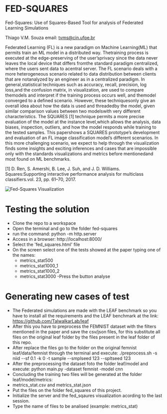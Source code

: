 # FED-SQUARES
Fed-Squares: Use of Squares-Based Tool for analysis of Federated Learning Simulations

Thiago V.M. Souza 
email: tvms@cin.ufpe.br

Federated Learning (FL) is a new paradigm on Machine Learning(ML) that permits train an ML model in a distributed way.  Thetraining process is executed at the edge-preserving of the user’sprivacy since the data never leaves the local device that differs fromthe standard paradigm centralized, where the users sent data to acentral server.  The FL scenario deals with a more heterogeneous scenario related to data distribution between clients that are notanalyzed by an engineer as in a centralized paradigm.  In general,statistical techniques such as accuracy, recall, precision, log loss,and the confusion matrix, in visualization, are used to compare themodels and interpret if the training process occurs well, and themodel converged to a defined scenario. However, these techniquesonly give an overall idea about how the data is used and threadedby the model, given similar comparison values between two modelswith very different characteristics.  The SQUARES [1] technique permits a more precise evaluation of the model at the instance level,which allows the analysis, data biases, inspection, outliers, and how the model responds while training to the tested samples. This papershows a SQUARES prototype’s development and evaluation of an FL image classification model’s different scenarios. In this more challenging scenario, we expect to help through the visualization finds some insights and exciting inferences and cases that are impossible only with the standards visualizations and metrics before mentionedand most found on ML benchmarks.

[1] D.  Ren,  S.  Amershi,  B.  Lee,  J.  Suh,  and  J.  D.  Williams.   Squares:Supporting interactive performance analysis for multiclass classifiers.vol. 23, pp. 61–70, 2017.

![Fed-Squares Visualization](https://github.com/tvmsouza/FED-SQUARES/blob/master/images/correct_sample.png?raw=true)

# Testing the solution

- Clone the repo to a workspace
- Open the terminal and go to the folder fed-squares
- run the command: python -m http.server
- Access in a browser: http://localhost:8000/
- Select the 'fed_squares.html' file
- On the screen select one of the tests showed at the paper typing one of the names:
  - metrics_stat500
  - metrics_stat1000_1
  - metrics_stat1000_2
  - metrics_stat3000
 -Press the button analyse
 
 # Generating new cases of test
 
- The Federated simulations are made with the LEAF benchmark so you have to install all the requirements and the LEAF benchmark at the link:
  https://github.com/TalwalkarLab/leaf
- After this you have to preprocess the FEMNIST dataset with the filters mentioned in the paper and save the csv/json files, for this substitute all files on the    original leaf folder by the files present in the leaf folder of this repo.
- After replace the files go to the folder on the original femnist leaf/data/femnist through the terminal and execute:
./preprocess.sh -s niid --sf 0.1 -k 0 -t sample --smplseed 123 --spltseed 123
- After the preprocessing the dataset foto the folder leaf/model and execute:
python main.py -dataset femnist -model cnn
- Concluding the training two files will be generated at the folder leaf/model/metrics:
 - metrics_stat.csv and metrics_stat.json
- Put the files on the folder fed_squares of this project.
- Initialize the server and the fed_sqaures visualization acording to the last session.
- Type the name of files to be analised (example: metrics_stat)


